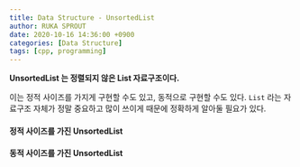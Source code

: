 ```yaml
---
title: Data Structure - UnsortedList
author: RUKA SPROUT
date: 2020-10-16 14:36:00 +0900
categories: [Data Structure]
tags: [cpp, programming]
---
```


**UnsortedList 는 정렬되지 않은 List 자료구조이다.**

이는 정적 사이즈를 가지게 구현할 수도 있고, 동적으로 구현할 수도 있다.
`List` 라는 자료구조 자체가 정말 중요하고 많이 쓰이게 때문에 정확하게 알아둘 필요가 있다.

#### 정적 사이즈를 가진 UnsortedList

<script src="https://gist.github.com/lutca1320/fc45b5823c0566a314e266350473add7.js"></script>

#### 동적 사이즈를 가진 UnsortedList

<script src="https://gist.github.com/lutca1320/b330bc8b869e4b7cea4f1411d759d4c9.js"></script>
